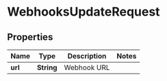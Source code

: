 

# WebhooksUpdateRequest


## Properties

| Name | Type | Description | Notes |
|------------ | ------------- | ------------- | -------------|
|**url** | **String** | Webhook URL |  |



